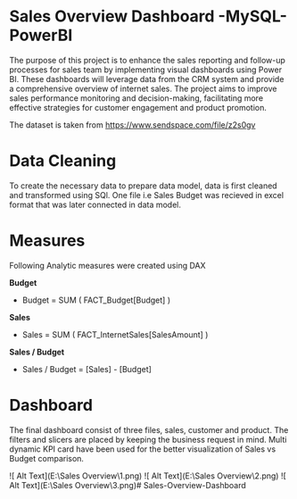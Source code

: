 # Sales Overview Dashboard -MySQL-PowerBI

The purpose of this project is to enhance the sales reporting and follow-up processes for sales team by implementing visual dashboards using Power BI. These dashboards will leverage data from the CRM system and provide a comprehensive overview of internet sales. The project aims to improve sales performance monitoring and decision-making, facilitating more effective strategies for customer engagement and product promotion.

The dataset is taken from https://www.sendspace.com/file/z2s0gv

# Data Cleaning

To create the necessary data to prepare data model, data is first cleaned and transformed using SQl. One file i.e Sales Budget was recieved in excel format that was later connected in data model.

# Measures
Following Analytic measures were created using DAX

**Budget**
- Budget = SUM ( FACT_Budget[Budget] )

**Sales**
- Sales = SUM ( FACT_InternetSales[SalesAmount] )

**Sales / Budget**
- Sales / Budget = [Sales] - [Budget]

# Dashboard
The final dashboard consist of three files, sales, customer and product. The filters and slicers are placed by keeping the business request in mind. Multi dynamic KPI card have been used for the better visualization of Sales vs Budget comparison.

![ Alt Text](E:\Sales Overview\1.png)
![ Alt Text](E:\Sales Overview\2.png)
![ Alt Text](E:\Sales Overview\3.png)# Sales-Overview-Dashboard
